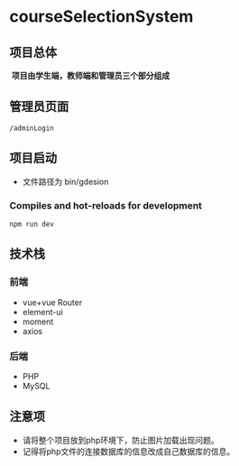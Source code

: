 # courseSelectionSystem

## 项目总体

​	 **项目由学生端，教师端和管理员三个部分组成**

## 管理员页面

```
/adminLogin
```

## 项目启动

- 文件路径为 bin/gdesion

### Compiles and hot-reloads for development

```
npm run dev
```

## 技术栈

### 前端

- vue+vue Router
- element-ui
- moment
- axios

### 后端

- PHP
- MySQL

## 注意项

- 请将整个项目放到php环境下，防止图片加载出现问题。
- 记得将php文件的连接数据库的信息改成自己数据库的信息。

